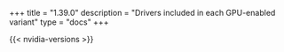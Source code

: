 +++
title = "1.39.0"
description = "Drivers included in each GPU-enabled variant"
type = "docs"
+++

{{< nvidia-versions >}}
